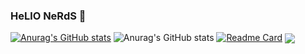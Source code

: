 ### HeLlO NeRdS 👋
[![Anurag's GitHub stats](https://github-readme-stats.vercel.app/api?username=ullasbharadwaj)](https://github.com/anuraghazra/github-readme-stats)
![Anurag's GitHub stats](https://github-readme-stats.vercel.app/api?username=ullasbharadwaj&show_icons=true)
[![Readme Card](https://github-readme-stats.vercel.app/api/pin/?username=ullasbharadwaj&repo=github-readme-stats)](https://github.com/anuraghazra/github-readme-stats)
<img align="center" src="https://github-readme-stats.vercel.app/api/top-langs/?username=ullasbharadwaj&theme=tokyonight" />

<!--
**ullasbharadwaj/ullasbharadwaj** is a ✨ _special_ ✨ repository because its `README.md` (this file) appears on your GitHub profile.

Here are some ideas to get you started:

- 🔭 I’m currently working on ...
- 🌱 I’m currently learning ...
- 👯 I’m looking to collaborate on ...
- 🤔 I’m looking for help with ...
- 💬 Ask me about ...
- 📫 How to reach me: ...
- 😄 Pronouns: ...
- ⚡ Fun fact: ...
-->
